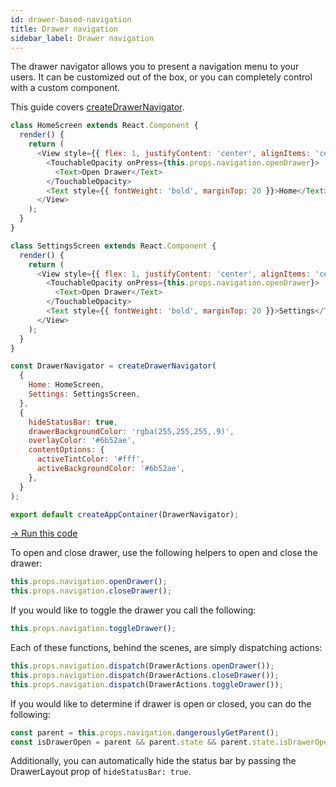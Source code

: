 ```yaml
---
id: drawer-based-navigation
title: Drawer navigation
sidebar_label: Drawer navigation
---
```

The drawer navigator allows you to present a navigation menu to your users. It can be customized out of the box, or you can completely control with a custom component.

This guide covers [createDrawerNavigator](drawer-navigator.html). 

```js
class HomeScreen extends React.Component {
  render() {
    return (
      <View style={{ flex: 1, justifyContent: 'center', alignItems: 'center' }}>
        <TouchableOpacity onPress={this.props.navigation.openDrawer}>
          <Text>Open Drawer</Text>
        </TouchableOpacity>
        <Text style={{ fontWeight: 'bold', marginTop: 20 }}>Home</Text>
      </View>
    );
  }
}

class SettingsScreen extends React.Component {
  render() {
    return (
      <View style={{ flex: 1, justifyContent: 'center', alignItems: 'center' }}>
        <TouchableOpacity onPress={this.props.navigation.openDrawer}>
          <Text>Open Drawer</Text>
        </TouchableOpacity>
        <Text style={{ fontWeight: 'bold', marginTop: 20 }}>Settings</Text>
      </View>
    );
  }
}

const DrawerNavigator = createDrawerNavigator(
  {
    Home: HomeScreen,
    Settings: SettingsScreen,
  },
  {
    hideStatusBar: true,
    drawerBackgroundColor: 'rgba(255,255,255,.9)',
    overlayColor: '#6b52ae',
    contentOptions: {
      activeTintColor: '#fff',
      activeBackgroundColor: '#6b52ae',
    },
  }
);

export default createAppContainer(DrawerNavigator);
```

<a href="https://snack.expo.io/@react-navigation/basic-drawer-v3" target="blank" class="run-code-button">&rarr; Run this code</a>

To open and close drawer, use the following helpers to open and close the drawer:

```js
this.props.navigation.openDrawer();
this.props.navigation.closeDrawer();
```

If you would like to toggle the drawer you call the following:

```js
this.props.navigation.toggleDrawer();
```

Each of these functions, behind the scenes, are simply dispatching actions:

```js
this.props.navigation.dispatch(DrawerActions.openDrawer());
this.props.navigation.dispatch(DrawerActions.closeDrawer());
this.props.navigation.dispatch(DrawerActions.toggleDrawer());
```

If you would like to determine if drawer is open or closed, you can do the following:

```js
const parent = this.props.navigation.dangerouslyGetParent();
const isDrawerOpen = parent && parent.state && parent.state.isDrawerOpen;
```

Additionally, you can automatically hide the status bar by passing the DrawerLayout prop of `hideStatusBar: true`.
